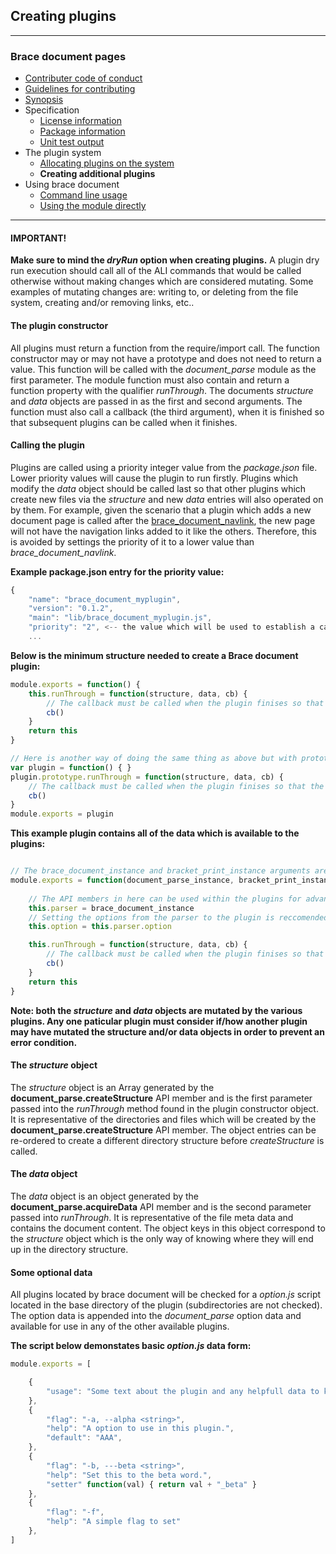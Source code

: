 ## Creating plugins

---
### Brace document pages
* [Contributer code of conduct](https://github.com/restarian/brace_document/blob/master/docs/contributer_code_of_conduct.md)
* [Guidelines for contributing](https://github.com/restarian/brace_document/blob/master/docs/guidelines_for_contributing.md)
* [Synopsis](https://github.com/restarian/brace_document/blob/master/docs/synopsis.md)
* Specification
  * [License information](https://github.com/restarian/brace_document/blob/master/docs/specification/license_information.md)
  * [Package information](https://github.com/restarian/brace_document/blob/master/docs/specification/package_information.md)
  * [Unit test output](https://github.com/restarian/brace_document/blob/master/docs/specification/unit_test_output.md)
* The plugin system
  * [Allocating plugins on the system](https://github.com/restarian/brace_document/blob/master/docs/the_plugin_system/allocating_plugins_on_the_system.md)
  * **Creating additional plugins**
* Using brace document
  * [Command line usage](https://github.com/restarian/brace_document/blob/master/docs/using_brace_document/command_line_usage.md)
  * [Using the module directly](https://github.com/restarian/brace_document/blob/master/docs/using_brace_document/using_the_module_directly.md)

---

#### IMPORTANT!
**Make sure to mind the *dryRun* option when creating plugins.** A plugin dry run execution should call all of the ALI commands that would be called otherwise without making changes which are considered mutating. Some examples of mutating changes are: writing to, or deleting from the file system, creating and/or removing links, etc..

#### The plugin constructor
All plugins must return a function from the require/import call. The function constructor may or may not have a prototype and does not need to return a value. This function will be called with the *document_parse* module as the first parameter.
The module function must also contain and return a function property with the qualifier *runThrough*. The documents *structure* and *data* objects are passed in as the first and second arguments. The function must also call a callback (the third argument), when it is finished so that subsequent plugins can be called when it finishes.

#### Calling the plugin
Plugins are called using a priority integer value from the *package.json* file. Lower priority values will cause the plugin to run firstly. Plugins which modify the *data* object should be called last so that other plugins which create new files via the *structure* and new *data* entries will also operated on by them. For example, given the scenario that a plugin which adds a new document page is called after the [brace_document_navlink](https://npmjs.org/packages/brace_document_navlink), the new page will not have the navigation links added to it like the others. Therefore, this is avoided by settings the priority of it to a lower value than *brace_document_navlink*.

**Example package.json entry for the priority value:**
```javascript
{
	"name": "brace_document_myplugin",
	"version": "0.1.2",
	"main": "lib/brace_document_myplugin.js",
	"priority": "2", <-- the value which will be used to establish a calling order.
	...
```


**Below is the minimum structure needed to create a Brace document plugin:**
```javascript
module.exports = function() {
	this.runThrough = function(structure, data, cb) {
		// The callback must be called when the plugin finises so that the other plugins are called.	
		cb()
	}
	return this
}

// Here is another way of doing the same thing as above but with prototypes
var plugin = function() { }
plugin.prototype.runThrough = function(structure, data, cb) {
	// The callback must be called when the plugin finises so that the other plugins are called.	
	cb()
}
module.exports = plugin
```

**This example plugin contains all of the data which is available to the plugins:**
```javascript

// The brace_document_instance and bracket_print_instance arguments are optional but it is recommeded to save these to the plugin constructor like below.
module.exports = function(document_parse_instance, bracket_print_instance) {
	
	// The API members in here can be used within the plugins for advanced usage.
	this.parser = brace_document_instance
	// Setting the options from the parser to the plugin is reccomended sense the option data collected from all of the plugins will be available in it.
	this.option = this.parser.option

	this.runThrough = function(structure, data, cb) {
		// The callback must be called when the plugin finises so that the other plugins are called.	
		cb()
	}
	return this
}
```

**Note: both the *structure* and *data* objects are mutated by the various plugins. Any one paticular plugin must consider if/how another plugin may have mutated the structure and/or data objects in order to prevent an error condition.**

#### The *structure* object
The *structure* object is an Array generated by the **document_parse.createStructure** API member and is the first parameter passed into the *runThrough* method found in the plugin constructor object. It is representative of the directories and files which will be created by the **document_parse.createStructure** API member. The object entries can be re-ordered to create a different directory structure before *createStructure* is called.

#### The *data* object
The *data* object is an object generated by the **document_parse.acquireData** API member and is the second parameter passed into *runThrough*. It is representative of the file meta data and contains the document content. The object keys in this object correspond to the *structure* object which is the only way of knowing where they will end up in the directory structure.

#### Some optional data
All plugins located by brace document will be checked for a *option.js* script located in the base directory of the plugin (subdirectories are not checked). The option data is appended into the *document_parse* option data and available for use in any of the other available plugins.  

**The script below demonstates basic *option.js* data form:**

```javascript
module.exports = [

	{ 
		"usage": "Some text about the plugin and any helpfull data to know when at the command line."
	},
	{
		"flag": "-a, --alpha <string>", 
		"help": "A option to use in this plugin.",
		"default": "AAA", 
	},
	{
		"flag": "-b, ---beta <string>", 
		"help": "Set this to the beta word.",
		"setter" function(val) { return val + "_beta" } 
	},
	{
		"flag": "-f", 
		"help": "A simple flag to set"
	},
]
```


